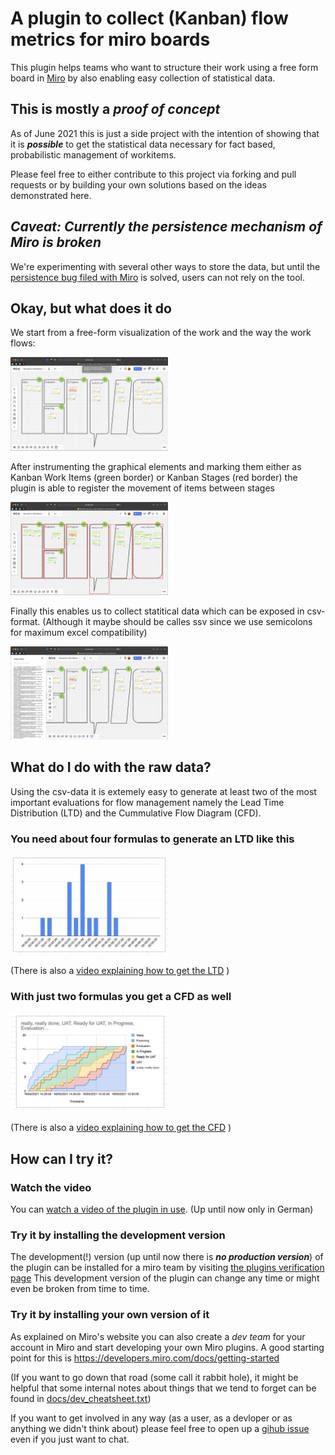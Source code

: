# A plugin to collect (Kanban) flow metrics for miro boards

This plugin helps teams who want to structure their work using a free form 
board in [Miro](https://miro.com/) by also enabling easy collection of 
statistical data. 

## This is mostly a _proof of concept_

As of June 2021 this is just a side project with the intention of showing that
it is _**possible**_ to get the statistical data necessary for fact based,
probabilistic management of workitems.

Please feel free to either contribute to this project via forking and pull requests or by building your own solutions based on the ideas demonstrated here.

## _**Caveat: Currently the persistence mechanism of Miro is broken**_

We're experimenting with several other ways to store the data, but until the
[persistence bug filed with
Miro](https://community.miro.com/developer-platform-and-apis-57/metadata-updated-are-not-persistent-4761)
is solved, users can not rely on the tool.

## Okay, but what does it do
We start from a free-form visualization of the work and the way the work flows:

<img src="./docs/images/flowmetrics-testboard.jpg" alt="Screenshot of a board" width="50%">

After instrumenting the graphical elements and marking them either as Kanban Work Items (green border) or Kanban Stages (red border) the plugin is able to register the movement of items between stages

<img src="./docs/images/flowmetrics-kanban-items-highlighted.jpg" alt="Screenshot of highlighted items" width="50%">

Finally this enables us to collect statitical data which can be exposed in csv-format. (Although it maybe should be calles ssv since we use semicolons for maximum excel compatibility)

<img src="./docs/images/flowmetrics-showing-data.jpg" alt="Screenshot of exposed flow-data" width="50%">

## What do I do with the raw data?
Using the csv-data it is extemely easy to generate at least two of the most important evaluations for flow management namely the Lead Time Distribution (LTD) and the Cummulative Flow Diagram (CFD).

###  You need about four formulas to generate an LTD like this

<img src="./docs/images/flowmetrics-ltd.jpg" alt="A lead time distribution in Google Sheets" width="50%">

(There is also a [video explaining how to get the LTD](https://youtu.be/yzTEHlVWCoQ) )

### With just two formulas you get a CFD as well

<img src="./docs/images/flowmetrics-cfd.jpg" alt="A CFD genrated from sample data" width="50%">

(There is also a [video explaining how to get the CFD](https://youtu.be/TmJg6CwUu64) )

## How can I try it?

### Watch the video
You can [watch a video of the plugin in use](https://youtu.be/2xiKMR-zCX4). (Up until now only in German)

### Try it by installing the development version
The development(!) version (up until now there is **_no production version_**) of the plugin can be installed for a miro team by visiting [the plugins verification page](https://miro.com/oauth/authorize/?response_type=code&client_id=3074457348136685529&redirect_uri=https%3A%2F%2Fmiroplugins.devisive.de%2Fkanbantesting%2Fsuccess.html) This development version of the plugin can change any time or might even be broken from time to time. 

### Try it by installing your own version of it
As explained on Miro's website you can also create a _dev team_ for your account in Miro and start developing your own Miro plugins. A good starting point for this is https://developers.miro.com/docs/getting-started

(If you want to go down that road (some call it rabbit hole), it might be helpful that some internal notes about things that we tend to forget can be found in [docs/dev_cheatsheet.txt](docs/dev_cheatsheet.txt))

If you want to get involved in any way (as a user, as a devloper or as anything we didn't think about) please feel free to open up a [gihub issue](https://github.com/MichaelMahlberg/mirometrics/issues/new) even if you just want to chat.